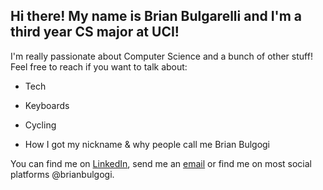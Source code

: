 <!---
brianbulgarelli/brianbulgarelli is a ✨ special ✨ repository because its `README.md` (this file) appears on your GitHub profile.
You can click the Preview link to take a look at your changes.
--->



## **Hi there! My name is Brian Bulgarelli and I'm a third year CS major at UCI!** 

I'm really passionate about Computer Science and a bunch of other stuff! Feel free to reach if you want to talk about:

- Tech

- Keyboards

- Cycling

- How I got my nickname & why people call me Brian Bulgogi

You can find me on [LinkedIn](https://www.linkedin.com/in/brian-bulgarelli/), send me an [email](brian.bulgarelli2001@gmail.com) or find me on most social platforms @brianbulgogi.
